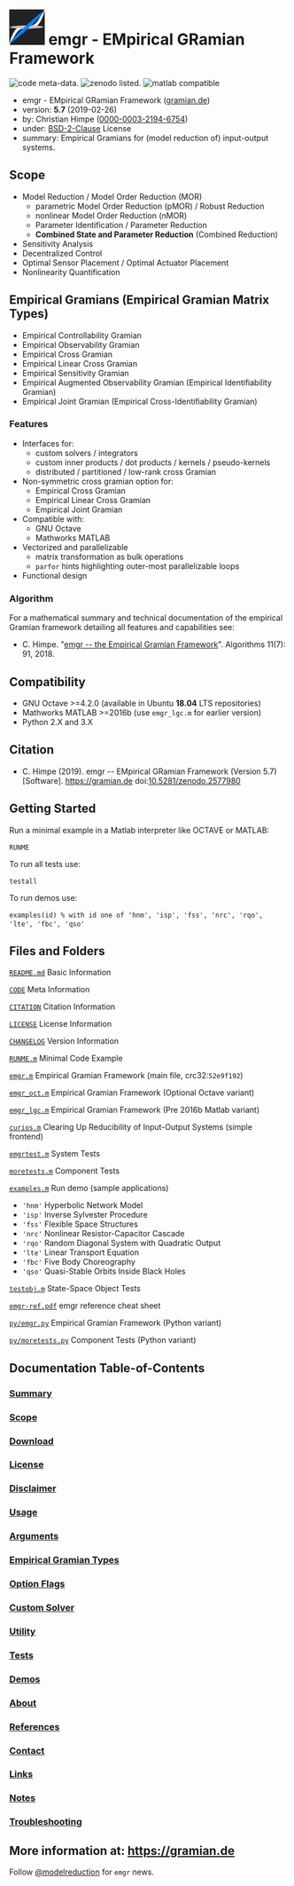![emgr logo](emgr.png) emgr - EMpirical GRamian Framework
=========================================================

![code meta-data.](https://img.shields.io/badge/code_meta--data-%E2%9C%93-brightgreen.svg) 
![zenodo listed.](https://zenodo.org/badge/doi/10.5281/zenodo.2577980.png)
![matlab compatible](https://img.shields.io/badge/matlab-compatible-lightgrey.svg)

* emgr - EMpirical GRamian Framework ([gramian.de](https://gramian.de))
* version: **5.7** (2019-02-26)
* by: Christian Himpe ([0000-0003-2194-6754](https://orcid.org/0000-0003-2194-6754))
* under: [BSD-2-Clause](https://opensource.org/licenses/BSD-2-Clause) License
* summary: Empirical Gramians for (model reduction of) input-output systems.

## Scope

* Model Reduction / Model Order Reduction (MOR)
  * parametric Model Order Reduction (pMOR) / Robust Reduction
  * nonlinear Model Order Reduction (nMOR)
  * Parameter Identification / Parameter Reduction
  * **Combined State and Parameter Reduction** (Combined Reduction)
* Sensitivity Analysis
* Decentralized Control
* Optimal Sensor Placement / Optimal Actuator Placement
* Nonlinearity Quantification

## Empirical Gramians (Empirical Gramian Matrix Types)

* Empirical Controllability Gramian
* Empirical Observability Gramian
* Empirical Cross Gramian
* Empirical Linear Cross Gramian
* Empirical Sensitivity Gramian
* Empirical Augmented Observability Gramian (Empirical Identifiability Gramian)
* Empirical Joint Gramian (Empirical Cross-Identifiability Gramian)

### Features

* Interfaces for:
  * custom solvers / integrators
  * custom inner products / dot products / kernels / pseudo-kernels
  * distributed / partitioned / low-rank cross Gramian
* Non-symmetric cross gramian option for:
  * Empirical Cross Gramian
  * Empirical Linear Cross Gramian
  * Empirical Joint Gramian
* Compatible with:
  * GNU Octave
  * Mathworks MATLAB
* Vectorized and parallelizable
  * matrix transformation as bulk operations
  * `parfor` hints highlighting outer-most parallelizable loops
* Functional design

### Algorithm

For a mathematical summary and technical documentation of the empirical Gramian framework
detailing all features and capabilities see:

* C. Himpe.
  "[emgr -- the Empirical Gramian Framework](https://doi.org/10.3390/a11070091)".
  Algorithms 11(7): 91, 2018.

## Compatibility

* GNU Octave >=4.2.0 (available in Ubuntu **18.04** LTS repositories)
* Mathworks MATLAB >=2016b (use `emgr_lgc.m` for earlier version)
* Python 2.X and 3.X

## Citation

* C. Himpe (2019). emgr -- EMpirical GRamian Framework (Version 5.7) [Software].
  https://gramian.de doi:[10.5281/zenodo.2577980](https://doi.org/10.5281/zenodo.2577980)

## Getting Started

Run a minimal example in a Matlab interpreter like OCTAVE or MATLAB:
```
RUNME
```

To run all tests use:
```
testall
```

To run demos use:
```
examples(id) % with id one of 'hnm', 'isp', 'fss', 'nrc', 'rqo', 'lte', 'fbc', 'qso'
```

## Files and Folders

[`README.md`](README.md) Basic Information

[`CODE`](CODE) Meta Information

[`CITATION`](CITATION) Citation Information

[`LICENSE`](LICENSE) License Information

[`CHANGELOG`](CHANGELOG) Version Information

[`RUNME.m`](RUNME.m) Minimal Code Example

[`emgr.m`](emgr.m) Empirical Gramian Framework (main file, crc32:`52e9f192`)

[`emgr_oct.m`](emgr_oct.m) Empirical Gramian Framework (Optional Octave variant) 

[`emgr_lgc.m`](emgr_lgc.m) Empirical Gramian Framework (Pre 2016b Matlab variant)

[`curios.m`](curios.m) Clearing Up Reducibility of Input-Output Systems (simple frontend)

[`emgrtest.m`](emgrtest.m) System Tests

[`moretests.m`](moretests.m) Component Tests

[`examples.m`](examples.m) Run demo (sample applications)
  * `'hnm'` Hyperbolic Network Model
  * `'isp'` Inverse Sylvester Procedure
  * `'fss'` Flexible Space Structures
  * `'nrc'` Nonlinear Resistor-Capacitor Cascade
  * `'rqo'` Random Diagonal System with Quadratic Output
  * `'lte'` Linear Transport Equation
  * `'fbc'` Five Body Choreography
  * `'qso'` Quasi-Stable Orbits Inside Black Holes

[`testobj.m`](testobj.m) State-Space Object Tests

[`emgr-ref.pdf`](emgr-ref.pdf) emgr reference cheat sheet

[`py/emgr.py`](py/emgr.py) Empirical Gramian Framework (Python variant)

[`py/moretests.py`](moretests.m) Component Tests (Python variant)

## Documentation Table-of-Contents

### [Summary](https://gramian.de/#summary)

### [Scope](https://gramian.de/#scope)

### [Download](https://gramian.de/#download)

### [License](https://gramian.de/#license)

### [Disclaimer](https://gramian.de/#disclaimer)

### [Usage](https://gramian.de/#usage)

### [Arguments](https://gramian.de/#arguments)

### [Empirical Gramian Types](https://gramian.de/#gramians)

### [Option Flags](https://gramian.de/#options)

### [Custom Solver](https://gramian.de/#solver)

### [Utility](https://gramian.de/#extra)

### [Tests](https://gramian.de/#tests)

### [Demos](https://gramian.de/#demos)

### [About](https://gramian.de/#about)

### [References](https://gramian.de/#references)

### [Contact](https://gramian.de/#contact)

### [Links](https://gramian.de/#links)

### [Notes](https://gramian.de/#notes)

### [Troubleshooting](https://gramian.de/#trouble)

## More information at: https://gramian.de

Follow [@modelreduction](https://twitter.com/modelreduction) for `emgr` news.
